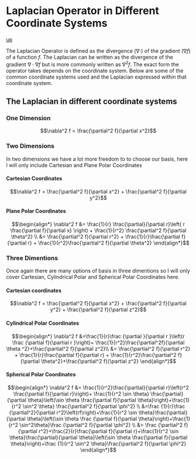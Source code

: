 # Laplacian Operator in Different Coordinate Systems

[up](./Maths.md)

The Laplacian Operator is defined as the divergence ($\nabla \cdot$) of the gradient ($\nabla f$) of a function $f$.
The Laplacian can be written as the divergence of the gradient $\nabla \cdot \nabla f$ but is more commonly written as $\nabla^2 f$. The exact form the operator takes depends on the coordinate system. Below are some of the common coordinate systems used and the Laplacian expressed within that coordinate system.

## The Laplacian in different coordinate systems

### One Dimension

``` math
\nabla^2 f = \frac{\partial^2 f}{\partial x^2}
```

### Two Dimensions

In two dimensions we have a lot more freedom to to choose our basis, here I will only include Cartesian and Plane Polar Coordinates

#### Cartesian Coordinates

``` math
\nabla^2 f = \frac{\partial^2 f}{\partial x^2} + \frac{\partial^2 f}{\partial y^2}
```

#### Plane Polar Coordinates

``` math
\begin{align*}
\nabla^2 f &= \frac{1}{r} \frac{\partial}{\partial r}\left( r \frac{\partial f}{\partial x} \right) + \frac{1}{r^2} \frac{\partial^2 f}{\partial \theta^2} \\
 &= \frac{\partial^2 f}{\partial r^2} + \frac{1}{r}\frac{\partial f}{\partial r} + \frac{1}{r^2}\frac{\partial^2 f}{\partial \theta^2}
\end{align*}
```

### Three Dimentions

Once again there are many options of basis in three dimentions so I will only cover Cartesian, Cylindrical Polar and Spherical Polar Coordinates here.

#### Cartesian coordinates

``` math
\nabla^2 f = \frac{\partial^2 f}{\partial x^2} + \frac{\partial^2 f}{\partial y^2} + \frac{\partial^2 f}{\partial z^2}
```

####  Cylindrical Polar Coordinates

``` math
\begin{align*}
\nabla^2 f &=\frac{1}{r}\frac {\partial }{\partial r }\left(r \frac {\partial f}{\partial r }\right)+ \frac{1}{r^2}\frac{\partial^2f}{\partial \theta ^2}+\frac{\partial^2 f}{\partial z^2}\\
&= \frac{\partial^2 f}{\partial r^2} + \frac{1}{r}\frac{\partial f}{\partial r} + \frac{1}{r^2}\frac{\partial^2 f}{\partial \theta^2}+\frac{\partial^2 f}{\partial z^2}
\end{align*}
```

#### Spherical Polar Coordinates


``` math
\begin{align*}
\nabla^2 f &= \frac{1}{r^2}\frac{\partial}{\partial r}\left(r^2 \frac{\partial f}{\partial r}\right)+ \frac{1}{r^2 \sin \theta} \frac{\partial}{\partial \theta}\left(\sin \theta \frac{\partial f}{\partial \theta}\right)+\frac{1}{r^2 \sin^2 \theta} \frac{\partial^2 f}{\partial \phi^2} \\
&=\frac {1}{r}\frac {\partial^2}{\partial r^2}\left(rf\right)+\frac{1}{r^2 \sin \theta}\frac{\partial}{\partial \theta}\left(\sin \theta \frac {\partial f}{\partial \theta}\right)+\frac{1}{r^2 \sin^2\theta}\frac {\partial^2 f}{\partial \phi^2} \\
&= \frac {\partial^2 f}{\partial r^2}+\frac{2}{r}\frac{\partial f}{\partial r}+\frac{1}{r^2 \sin \theta}\frac{\partial}{\partial \theta}\left(\sin \theta \frac{\partial f}{\partial \theta}\right)+\frac {1}{r^2 \sin^2 \theta}\frac{\partial^2 f}{\partial \phi^2}
\end{align*}
```
